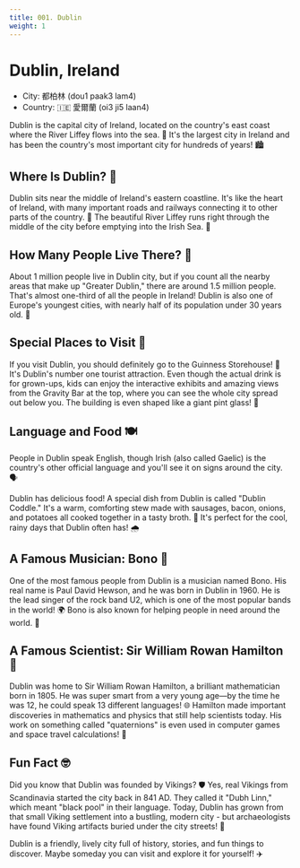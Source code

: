 ```yaml
---
title: 001. Dublin
weight: 1
---
```


# Dublin, Ireland

- City: 都柏林 (dou1 paak3 lam4)
- Country: 🇮🇪 愛爾蘭 (oi3 ji5 laan4)

Dublin is the capital city of Ireland, located on the country's east coast where the River Liffey flows into the sea. 🌊 It's the largest city in Ireland and has been the country's most important city for hundreds of years! 🏙️

## Where Is Dublin? 📍

Dublin sits near the middle of Ireland's eastern coastline. It's like the heart of Ireland, with many important roads and railways connecting it to other parts of the country. 🚂 The beautiful River Liffey runs right through the middle of the city before emptying into the Irish Sea. 🌊

## How Many People Live There? 👥

About 1 million people live in Dublin city, but if you count all the nearby areas that make up "Greater Dublin," there are around 1.5 million people. That's almost one-third of all the people in Ireland! Dublin is also one of Europe's youngest cities, with nearly half of its population under 30 years old. 👶

## Special Places to Visit 🏰

If you visit Dublin, you should definitely go to the Guinness Storehouse! 🍺 It's Dublin's number one tourist attraction. Even though the actual drink is for grown-ups, kids can enjoy the interactive exhibits and amazing views from the Gravity Bar at the top, where you can see the whole city spread out below you. The building is even shaped like a giant pint glass! 🍻

## Language and Food 🍽️

People in Dublin speak English, though Irish (also called Gaelic) is the country's other official language and you'll see it on signs around the city. 🗣️

Dublin has delicious food! A special dish from Dublin is called "Dublin Coddle." It's a warm, comforting stew made with sausages, bacon, onions, and potatoes all cooked together in a tasty broth. 🥘 It's perfect for the cool, rainy days that Dublin often has! 🌧️

## A Famous Musician: Bono 🎤

One of the most famous people from Dublin is a musician named Bono. His real name is Paul David Hewson, and he was born in Dublin in 1960. He is the lead singer of the rock band U2, which is one of the most popular bands in the world! 🌍 Bono is also known for helping people in need around the world. 🌟

## A Famous Scientist: Sir William Rowan Hamilton 🧠

Dublin was home to Sir William Rowan Hamilton, a brilliant mathematician born in 1805. He was super smart from a very young age—by the time he was 12, he could speak 13 different languages! 🌐 Hamilton made important discoveries in mathematics and physics that still help scientists today. His work on something called "quaternions" is even used in computer games and space travel calculations! 🚀

## Fun Fact 🤓

Did you know that Dublin was founded by Vikings? 🛡️ Yes, real Vikings from Scandinavia started the city back in 841 AD. They called it "Dubh Linn," which meant "black pool" in their language. Today, Dublin has grown from that small Viking settlement into a bustling, modern city - but archaeologists have found Viking artifacts buried under the city streets! 🏺

Dublin is a friendly, lively city full of history, stories, and fun things to discover. Maybe someday you can visit and explore it for yourself! ✈️
